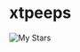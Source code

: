 # xtpeeps
![My Stars](https://github-readme-stats.vercel.app/api?username=xtpeeps&show_icons=true&include_all_commits=true&count_private=true)
